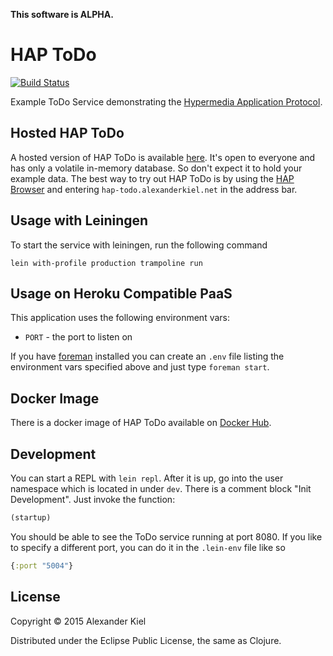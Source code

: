 __This software is ALPHA.__

# HAP ToDo

[![Build Status](https://travis-ci.org/alexanderkiel/hap-todo.svg?branch=master)](https://travis-ci.org/alexanderkiel/hap-todo)

Example ToDo Service demonstrating the [Hypermedia Application Protocol][2].

## Hosted HAP ToDo

A hosted version of HAP ToDo is available [here][3]. It's open to everyone and
has only a volatile in-memory database. So don't expect it to hold your example
data. The best way to try out HAP ToDo is by using the [HAP Browser][4] and
entering `hap-todo.alexanderkiel.net` in the address bar.

## Usage with Leiningen
         
To start the service with leiningen, run the following command

    lein with-profile production trampoline run

## Usage on Heroku Compatible PaaS

This application uses the following environment vars:

* `PORT` - the port to listen on

If you have [foreman][1] installed you can create an `.env` file listing the
environment vars specified above and just type `foreman start`.

## Docker Image

There is a docker image of HAP ToDo available on [Docker Hub][5].

## Development

You can start a REPL with `lein repl`. After it is up, go into the user
namespace which is located in under `dev`. There is a comment block
"Init Development". Just invoke the function:

```clojure
(startup)
```
    
You should be able to see the ToDo service running at port 8080. If you like to 
specify a different port, you can do it in the `.lein-env` file like so

```clojure
{:port "5004"}
```

## License

Copyright © 2015 Alexander Kiel

Distributed under the Eclipse Public License, the same as Clojure.

[1]: <https://github.com/ddollar/foreman>
[2]: <https://github.com/alexanderkiel/hap-spec>
[3]: <http://hap-todo.alexanderkiel.net>
[4]: <http://hap-browser.alexanderkiel.net>
[5]: <https://registry.hub.docker.com/u/akiel/hap-todo/>
